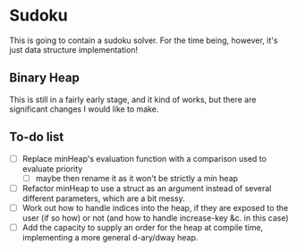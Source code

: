 # Sudoku

This is going to contain a sudoku solver. For the time being,
however, it's just data structure implementation!

## Binary Heap
This is still in a fairly early stage, and it kind of works,
but there are significant changes I would like to make.

## To-do list
- [ ] Replace minHeap's evaluation function with a comparison
used to evaluate priority
	- [ ] maybe then rename it as it won't be
   strictly a min heap
- [ ] Refactor minHeap to use a struct as an argument instead
of several different parameters, which are a bit messy.
- [ ] Work out how to handle indices into the heap, if they are
exposed to the user (if so how) or not (and how to handle
increase-key &c. in this case)
- [ ] Add the capacity to supply an order for the heap at compile
time, implementing a more general d-ary/dway heap.
